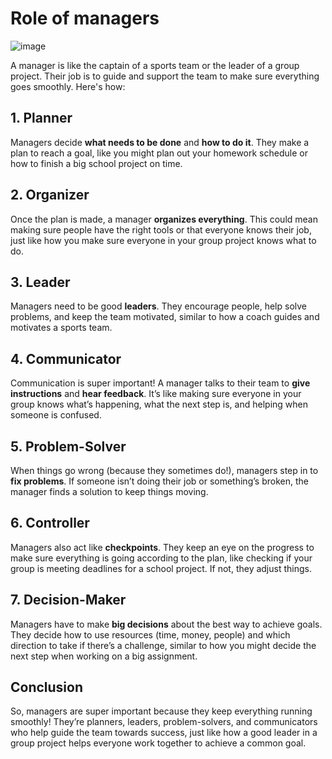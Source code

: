 # Role of managers
![image](https://github.com/user-attachments/assets/371b9769-e9f1-4bba-b701-fb3e225f200b)



A manager is like the captain of a sports team or the leader of a group project. Their job is to guide and support the team to make sure everything goes smoothly. Here's how:

## 1. **Planner**
Managers decide **what needs to be done** and **how to do it**. They make a plan to reach a goal, like you might plan out your homework schedule or how to finish a big school project on time.

## 2. **Organizer**
Once the plan is made, a manager **organizes everything**. This could mean making sure people have the right tools or that everyone knows their job, just like how you make sure everyone in your group project knows what to do.

## 3. **Leader**
Managers need to be good **leaders**. They encourage people, help solve problems, and keep the team motivated, similar to how a coach guides and motivates a sports team.

## 4. **Communicator**
Communication is super important! A manager talks to their team to **give instructions** and **hear feedback**. It’s like making sure everyone in your group knows what’s happening, what the next step is, and helping when someone is confused.

## 5. **Problem-Solver**
When things go wrong (because they sometimes do!), managers step in to **fix problems**. If someone isn’t doing their job or something’s broken, the manager finds a solution to keep things moving.

## 6. **Controller**
Managers also act like **checkpoints**. They keep an eye on the progress to make sure everything is going according to the plan, like checking if your group is meeting deadlines for a school project. If not, they adjust things.

## 7. **Decision-Maker**
Managers have to make **big decisions** about the best way to achieve goals. They decide how to use resources (time, money, people) and which direction to take if there’s a challenge, similar to how you might decide the next step when working on a big assignment.

## Conclusion
So, managers are super important because they keep everything running smoothly! They’re planners, leaders, problem-solvers, and communicators who help guide the team towards success, just like how a good leader in a group project helps everyone work together to achieve a common goal.

